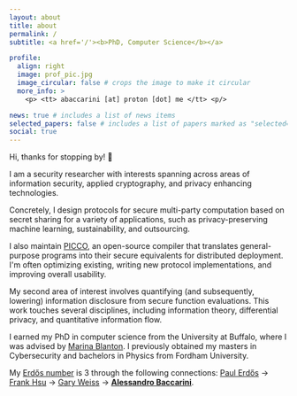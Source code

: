 ```yaml
---
layout: about
title: about
permalink: /
subtitle: <a href='/'><b>PhD, Computer Science</b></a>

profile:
  align: right
  image: prof_pic.jpg
  image_circular: false # crops the image to make it circular
  more_info: >
    <p> <tt> abaccarini [at] proton [dot] me </tt> <p/>

news: true # includes a list of news items
selected_papers: false # includes a list of papers marked as "selected={true}"
social: true
---
```


Hi, thanks for stopping by! 👋

I am a security researcher with interests spanning across areas of information security, applied cryptography, and privacy enhancing technologies.


Concretely, I design protocols for secure multi-party computation based on secret sharing for a variety of applications, such as privacy-preserving machine learning, sustainability, and outsourcing. 
<!-- This requires synthesizing many research domains in order to build highly performant solutions. -->
I also maintain [PICCO](https://github.com/applied-crypto-lab/picco/), an open-source compiler that translates general-purpose programs into their secure equivalents for distributed deployment. I'm often optimizing existing, writing new protocol implementations, and improving overall usability.

My second area of interest involves quantifying (and subsequently, lowering) information disclosure from secure function evaluations. This work touches several disciplines, including information theory, differential privacy, and quantitative information flow.

I earned my PhD in computer science from the University at Buffalo, where I was advised by [Marina Blanton](https://www.acsu.buffalo.edu/~mblanton/). 
I previously obtained my masters in Cybersecurity and bachelors in Physics from Fordham University. 
<!-- When I'm not doing science, I'm probably spending way too much time tweaking my Neovim config -- check out my [dotfiles here](https://github.com/abaccarini/dotfiles)! -->

My [Erdős number](https://sites.google.com/oakland.edu/grossman/home/the-erdoes-number-project) is 3 through the following connections: [Paul Erdős](https://en.wikipedia.org/wiki/Paul_Erd%C5%91s) &rarr; [Frank Hsu](https://www.fordham.edu/academics/departments/computer-and-information-science/faculty-and-administration/frank-hsu/) &rarr; [Gary Weiss](https://storm.cis.fordham.edu/~gweiss/) &rarr; **[Alessandro Baccarini](/)**.

